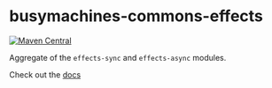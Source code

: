 # busymachines-commons-effects

[![Maven Central](https://img.shields.io/maven-central/v/com.busymachines/busymachines-commons-effects_2.12.svg)](https://maven-badges.herokuapp.com/maven-central/com.busymachines/busymachines-commons-result_2.12)

Aggregate of the `effects-sync` and `effects-async` modules.

Check out the [docs](http://busymachines.github.io/busymachines-commons/docs/effects.html)